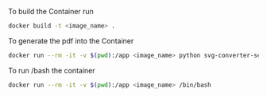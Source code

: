 To build the Container run

```bash
docker build -t <image_name> .
```


To generate the pdf into the Container
```bash
docker run --rm -it -v $(pwd):/app <image_name> python svg-converter-service.py
```


To run /bash the container
```bash
docker run --rm -it -v $(pwd):/app <image_name> /bin/bash
```
